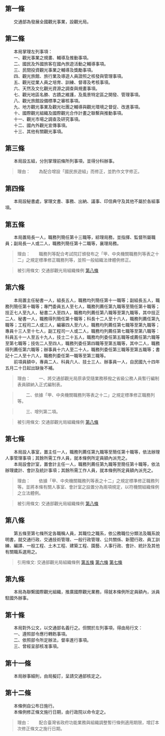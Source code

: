 第一條 
-------
　　交通部為發展全國觀光事業，設觀光局。  


第二條 
-------
　　本局掌理左列事項：  
　　一、觀光事業之規畫、輔導及推動事項。  
　　二、國民及外國旅客在國內旅遊活動之輔導事項。  
　　三、民間投資觀光事業之輔導及獎勵事項。  
　　四、觀光旅館、旅行業及導遊人員證照之核發與管理事項。  
　　五、觀光從業人員之培育、訓練、督導及考核事項。  
　　六、天然及文化觀光資源之調查與規畫事項。  
　　七、觀光地區名勝、古蹟之維護，及風景特定區之開發、管理事項。  
　　八、觀光旅館設備標準之審核事項。  
　　九、地方觀光事業及觀光社團之輔導與觀光環境之督促、改進事項。  
　　十、國際觀光組織及國際觀光合作計畫之聯繫與推動事項。  
　　十一、觀光市場之調查及研究事項。  
　　十二、國內外觀光宣傳事項。  
　　十三、其他有關觀光事項。  


第三條 
-------
　　本局設五組，分別掌理前條所列事項，並得分科辦事。  
> 理由：　　為配合增設「國民旅遊組」而修正，並酌作文字修正。



第四條 
-------
　　本局設秘書處，掌理文書、事務、出納、議事、印信典守及其他不屬於各組事項。  


第五條 
-------
　　本局置局長一人，職務列簡任第十三職等，綜理局務，並指揮、監督所屬職員；副局長一人或二人，職務列簡任第十二職等，襄理局務。  
> 理由：　　職務列等配合考試院訂頒發布之「甲、中央機關職務列等表之十二」之規定標準修正職務列等，並照一般組織法律體例修正。

> 被引用條文: 交通部觀光局組織條例 [第八條](../../人事其他/組織編制/交通部觀光局組織條例.md#第八條-)



第六條 
-------
　　本局置主任秘書一人，組長五人，職務均列簡任第十一職等；副組長五人，職務列簡任第十職等；專門委員五人至七人，職務列薦任第九職等至簡任第十職等；技正七人至九人，秘書二人至四人，職務均列薦任第八職等至第九職等，其中技正二人、秘書一人，職務得列簡任第十職等；科長十二人至十六人，職務列薦任第九職等；工程司二人或三人，編審四人至六人，職務均列薦任第七職等至第九職等；專員十三人至十七人，副工程司一人或二人，職務均列薦任第七職等至第八職等：科員五十一人至五十九人，技士二十五人，職務均列委任第五職等或薦任第六職等至第七職等；技佐二人至四人，職務列委任第四職等至第五職等，其中二人，職務得列薦任第六職等；辦事員十六人至二十人，職務列委任第三職等至第五職等；書記十二人至十六人，職務列委任第一職等至第三職等。  
　　前項員額中，專員二人、科員六人、技士三人、辦事員一人，自民國九十四年五月二十日起出缺後不補。  
> 理由：　　一、將交通部觀光局原承受隨業務移撥之省級公務人員暫行編制表員額納入正式編制表。

> 　　二、依據「甲、中央機關職務列等表之十二」之規定標準修正職務列等。

> 　　三、增列第二項。

> 被引用條文: 交通部觀光局組織條例 [第八條](../../人事其他/組織編制/交通部觀光局組織條例.md#第八條-)



第七條 
-------
　　本局設人事室，置主任一人，職務列薦任第九職等至簡任第十職等，依法辦理人事管理事項；其餘所需工作人員，就本條例所定員額內派充之。  
　　本局設會計室，置會計主任一人，職務列薦任第九職等至簡任第十職等，依法辦理歲計、會計及統計事項；其餘所需工作人員，就本條例所定員額內派充之。  
> 理由：　　依據「甲、中央機關職務列等表之十二」之規定標準修正職務列等。並將本條有關人事室、會計室之設置分為兩項規定，以符機關組織條例之立法體例。

> 被引用條文: 交通部觀光局組織條例 [第八條](../../人事其他/組織編制/交通部觀光局組織條例.md#第八條-)



第八條 
-------
　　第五條至第七條所定各職稱人員，其職位之職系，依公務職位分類法及職系說明書，就交通行政、交通技術管理、一般行政管理、公共關係、新聞行政、員工訓練、編譯、一般工程、土木工程、建築工程、園藝、人事行政、會計、統計及其他有關職系選用之。  
> 引用條文: 交通部觀光局組織條例 [第五條](../../人事其他/組織編制/交通部觀光局組織條例.md#第五條-) [第六條](../../人事其他/組織編制/交通部觀光局組織條例.md#第六條-) [第七條](../../人事其他/組織編制/交通部觀光局組織條例.md#第七條-)



第九條 
-------
　　本局為聯繫國際觀光組織，推廣國際觀光業務，得就本條例所定員額內，派員駐國外辦事。  


第十條 
-------
　　本局對外公文，以交通部名義行之。但關於左列事項，得由局行文：  
　　一、遵照部令應行轉飭事項。  
　　二、依照部令所定辦法，督率進行事項。  
　　三、曾經呈部核准事項。  


第十一條 
---------
　　本局辦事細則，由局擬訂，呈請交通部核定之。  


第十二條 
---------
　　本條例自公布日施行。  
　　本條例修正條文施行日期，由行政院以命令定之。  
> 理由：　　配合臺灣省政府功能業務與組織調整暫行條例適用期限，增訂本次修正條文之施行日期。